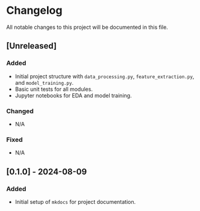 # Changelog

All notable changes to this project will be documented in this file.

## [Unreleased]

### Added
- Initial project structure with `data_processing.py`, `feature_extraction.py`, and `model_training.py`.
- Basic unit tests for all modules.
- Jupyter notebooks for EDA and model training.

### Changed
- N/A

### Fixed
- N/A

## [0.1.0] - 2024-08-09

### Added
- Initial setup of `mkdocs` for project documentation.
